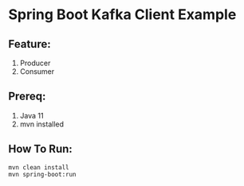 # Spring Boot Kafka Client Example

## Feature:
1. Producer
2. Consumer

## Prereq:
1. Java 11
2. mvn installed

## How To Run:
```
mvn clean install
mvn spring-boot:run
```